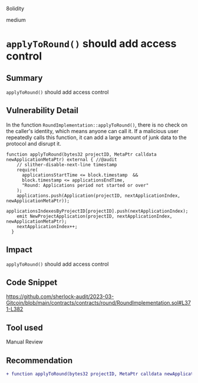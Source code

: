 8olidity

medium

# `applyToRound()` should add access control

## Summary
`applyToRound()` should add access control
## Vulnerability Detail
In the function `RoundImplementation::applyToRound()`, there is no check on the caller's identity, which means anyone can call it. If a malicious user repeatedly calls this function, it can add a large amount of junk data to the protocol and disrupt it.

```solidity
function applyToRound(bytes32 projectID, MetaPtr calldata newApplicationMetaPtr) external { //@audit
    // slither-disable-next-line timestamp
    require(
      applicationsStartTime <= block.timestamp  &&
      block.timestamp <= applicationsEndTime,
      "Round: Applications period not started or over"
    );
    applications.push(Application(projectID, nextApplicationIndex, newApplicationMetaPtr));
    applicationsIndexesByProjectID[projectID].push(nextApplicationIndex);
    emit NewProjectApplication(projectID, nextApplicationIndex, newApplicationMetaPtr);
    nextApplicationIndex++;
  }
```
## Impact
`applyToRound()` should add access control
## Code Snippet
https://github.com/sherlock-audit/2023-03-Gitcoin/blob/main/contracts/contracts/round/RoundImplementation.sol#L371-L382
## Tool used

Manual Review

## Recommendation
```diff
+ function applyToRound(bytes32 projectID, MetaPtr calldata newApplicationMetaPtr) external onlyRole(ROUND_OPERATOR_ROLE) {...}
```